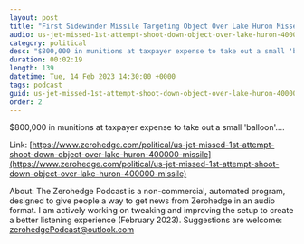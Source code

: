 ```yaml
---
layout: post
title: "First Sidewinder Missile Targeting Object Over Lake Huron Missed At Cost Of $400,000"
audio: us-jet-missed-1st-attempt-shoot-down-object-over-lake-huron-400000-missile-0
category: political
desc: "$800,000 in munitions at taxpayer expense to take out a small 'balloon'....  "
duration: 00:02:19
length: 139
datetime: Tue, 14 Feb 2023 14:30:00 +0000
tags: podcast
guid: us-jet-missed-1st-attempt-shoot-down-object-over-lake-huron-400000-missile-0
order: 2
---
```

$800,000 in munitions at taxpayer expense to take out a small 'balloon'....  

Link: [https://www.zerohedge.com/political/us-jet-missed-1st-attempt-shoot-down-object-over-lake-huron-400000-missile](https://www.zerohedge.com/political/us-jet-missed-1st-attempt-shoot-down-object-over-lake-huron-400000-missile)

About: The Zerohedge Podcast is a non-commercial, automated program, designed to give people a way to get news from Zerohedge in an audio format.  I am actively working on tweaking and improving the setup to create a better listening experience (February 2023).  Suggestions are welcome: [zerohedgePodcast@outlook.com](mailto:zerohedgePodcast@outlook.com)
